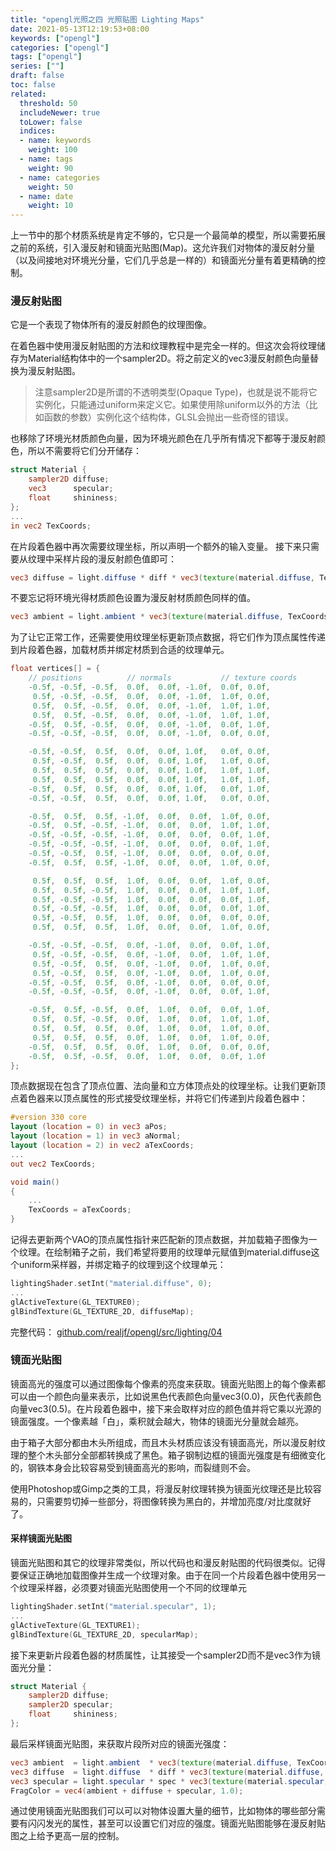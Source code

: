```yaml
---
title: "opengl光照之四 光照贴图 Lighting Maps"
date: 2021-05-13T12:19:53+08:00
keywords: ["opengl"]
categories: ["opengl"]
tags: ["opengl"]
series: [""]
draft: false
toc: false
related:
  threshold: 50
  includeNewer: true
  toLower: false
  indices:
  - name: keywords
    weight: 100
  - name: tags
    weight: 90
  - name: categories
    weight: 50
  - name: date
    weight: 10
---
```


上一节中的那个材质系统是肯定不够的，它只是一个最简单的模型，所以需要拓展之前的系统，引入漫反射和镜面光贴图(Map)。这允许我们对物体的漫反射分量（以及间接地对环境光分量，它们几乎总是一样的）和镜面光分量有着更精确的控制。

### 漫反射贴图
它是一个表现了物体所有的漫反射颜色的纹理图像。

在着色器中使用漫反射贴图的方法和纹理教程中是完全一样的。但这次会将纹理储存为Material结构体中的一个sampler2D。将之前定义的vec3漫反射颜色向量替换为漫反射贴图。

> 注意sampler2D是所谓的不透明类型(Opaque Type)，也就是说不能将它实例化，只能通过uniform来定义它。如果使用除uniform以外的方法（比如函数的参数）实例化这个结构体，GLSL会抛出一些奇怪的错误。

也移除了环境光材质颜色向量，因为环境光颜色在几乎所有情况下都等于漫反射颜色，所以不需要将它们分开储存：
```glsl
struct Material {
    sampler2D diffuse;
    vec3      specular;
    float     shininess;
}; 
...
in vec2 TexCoords;
```
在片段着色器中再次需要纹理坐标，所以声明一个额外的输入变量。
接下来只需要从纹理中采样片段的漫反射颜色值即可：
```glsl
vec3 diffuse = light.diffuse * diff * vec3(texture(material.diffuse, TexCoords));
```
不要忘记将环境光得材质颜色设置为漫反射材质颜色同样的值。
```glsl
vec3 ambient = light.ambient * vec3(texture(material.diffuse, TexCoords));
```
为了让它正常工作，还需要使用纹理坐标更新顶点数据，将它们作为顶点属性传递到片段着色器，加载材质并绑定材质到合适的纹理单元。
```cpp
float vertices[] = {
    // positions          // normals           // texture coords
    -0.5f, -0.5f, -0.5f,  0.0f,  0.0f, -1.0f,  0.0f, 0.0f,
     0.5f, -0.5f, -0.5f,  0.0f,  0.0f, -1.0f,  1.0f, 0.0f,
     0.5f,  0.5f, -0.5f,  0.0f,  0.0f, -1.0f,  1.0f, 1.0f,
     0.5f,  0.5f, -0.5f,  0.0f,  0.0f, -1.0f,  1.0f, 1.0f,
    -0.5f,  0.5f, -0.5f,  0.0f,  0.0f, -1.0f,  0.0f, 1.0f,
    -0.5f, -0.5f, -0.5f,  0.0f,  0.0f, -1.0f,  0.0f, 0.0f,

    -0.5f, -0.5f,  0.5f,  0.0f,  0.0f, 1.0f,   0.0f, 0.0f,
     0.5f, -0.5f,  0.5f,  0.0f,  0.0f, 1.0f,   1.0f, 0.0f,
     0.5f,  0.5f,  0.5f,  0.0f,  0.0f, 1.0f,   1.0f, 1.0f,
     0.5f,  0.5f,  0.5f,  0.0f,  0.0f, 1.0f,   1.0f, 1.0f,
    -0.5f,  0.5f,  0.5f,  0.0f,  0.0f, 1.0f,   0.0f, 1.0f,
    -0.5f, -0.5f,  0.5f,  0.0f,  0.0f, 1.0f,   0.0f, 0.0f,

    -0.5f,  0.5f,  0.5f, -1.0f,  0.0f,  0.0f,  1.0f, 0.0f,
    -0.5f,  0.5f, -0.5f, -1.0f,  0.0f,  0.0f,  1.0f, 1.0f,
    -0.5f, -0.5f, -0.5f, -1.0f,  0.0f,  0.0f,  0.0f, 1.0f,
    -0.5f, -0.5f, -0.5f, -1.0f,  0.0f,  0.0f,  0.0f, 1.0f,
    -0.5f, -0.5f,  0.5f, -1.0f,  0.0f,  0.0f,  0.0f, 0.0f,
    -0.5f,  0.5f,  0.5f, -1.0f,  0.0f,  0.0f,  1.0f, 0.0f,

     0.5f,  0.5f,  0.5f,  1.0f,  0.0f,  0.0f,  1.0f, 0.0f,
     0.5f,  0.5f, -0.5f,  1.0f,  0.0f,  0.0f,  1.0f, 1.0f,
     0.5f, -0.5f, -0.5f,  1.0f,  0.0f,  0.0f,  0.0f, 1.0f,
     0.5f, -0.5f, -0.5f,  1.0f,  0.0f,  0.0f,  0.0f, 1.0f,
     0.5f, -0.5f,  0.5f,  1.0f,  0.0f,  0.0f,  0.0f, 0.0f,
     0.5f,  0.5f,  0.5f,  1.0f,  0.0f,  0.0f,  1.0f, 0.0f,

    -0.5f, -0.5f, -0.5f,  0.0f, -1.0f,  0.0f,  0.0f, 1.0f,
     0.5f, -0.5f, -0.5f,  0.0f, -1.0f,  0.0f,  1.0f, 1.0f,
     0.5f, -0.5f,  0.5f,  0.0f, -1.0f,  0.0f,  1.0f, 0.0f,
     0.5f, -0.5f,  0.5f,  0.0f, -1.0f,  0.0f,  1.0f, 0.0f,
    -0.5f, -0.5f,  0.5f,  0.0f, -1.0f,  0.0f,  0.0f, 0.0f,
    -0.5f, -0.5f, -0.5f,  0.0f, -1.0f,  0.0f,  0.0f, 1.0f,

    -0.5f,  0.5f, -0.5f,  0.0f,  1.0f,  0.0f,  0.0f, 1.0f,
     0.5f,  0.5f, -0.5f,  0.0f,  1.0f,  0.0f,  1.0f, 1.0f,
     0.5f,  0.5f,  0.5f,  0.0f,  1.0f,  0.0f,  1.0f, 0.0f,
     0.5f,  0.5f,  0.5f,  0.0f,  1.0f,  0.0f,  1.0f, 0.0f,
    -0.5f,  0.5f,  0.5f,  0.0f,  1.0f,  0.0f,  0.0f, 0.0f,
    -0.5f,  0.5f, -0.5f,  0.0f,  1.0f,  0.0f,  0.0f, 1.0f
};
```
顶点数据现在包含了顶点位置、法向量和立方体顶点处的纹理坐标。让我们更新顶点着色器来以顶点属性的形式接受纹理坐标，并将它们传递到片段着色器中：

```glsl
#version 330 core
layout (location = 0) in vec3 aPos;
layout (location = 1) in vec3 aNormal;
layout (location = 2) in vec2 aTexCoords;
...
out vec2 TexCoords;

void main()
{
    ...
    TexCoords = aTexCoords;
}
```
记得去更新两个VAO的顶点属性指针来匹配新的顶点数据，并加载箱子图像为一个纹理。在绘制箱子之前，我们希望将要用的纹理单元赋值到material.diffuse这个uniform采样器，并绑定箱子的纹理到这个纹理单元：
```cpp
lightingShader.setInt("material.diffuse", 0);
...
glActiveTexture(GL_TEXTURE0);
glBindTexture(GL_TEXTURE_2D, diffuseMap);
```
完整代码：
[github.com/realjf/opengl/src/lighting/04](https://github.com/realjf/opengl/tree/master/src/lighting/04)

### 镜面光贴图
镜面高光的强度可以通过图像每个像素的亮度来获取。镜面光贴图上的每个像素都可以由一个颜色向量来表示，比如说黑色代表颜色向量vec3(0.0)，灰色代表颜色向量vec3(0.5)。在片段着色器中，接下来会取样对应的颜色值并将它乘以光源的镜面强度。一个像素越「白」，乘积就会越大，物体的镜面光分量就会越亮。

由于箱子大部分都由木头所组成，而且木头材质应该没有镜面高光，所以漫反射纹理的整个木头部分全部都转换成了黑色。箱子钢制边框的镜面光强度是有细微变化的，钢铁本身会比较容易受到镜面高光的影响，而裂缝则不会。

使用Photoshop或Gimp之类的工具，将漫反射纹理转换为镜面光纹理还是比较容易的，只需要剪切掉一些部分，将图像转换为黑白的，并增加亮度/对比度就好了。

#### 采样镜面光贴图
镜面光贴图和其它的纹理非常类似，所以代码也和漫反射贴图的代码很类似。记得要保证正确地加载图像并生成一个纹理对象。由于在同一个片段着色器中使用另一个纹理采样器，必须要对镜面光贴图使用一个不同的纹理单元
```cpp
lightingShader.setInt("material.specular", 1);
...
glActiveTexture(GL_TEXTURE1);
glBindTexture(GL_TEXTURE_2D, specularMap);
```

接下来更新片段着色器的材质属性，让其接受一个sampler2D而不是vec3作为镜面光分量：

```glsl
struct Material {
    sampler2D diffuse;
    sampler2D specular;
    float     shininess;
};
```
最后采样镜面光贴图，来获取片段所对应的镜面光强度：
```glsl
vec3 ambient  = light.ambient  * vec3(texture(material.diffuse, TexCoords));
vec3 diffuse  = light.diffuse  * diff * vec3(texture(material.diffuse, TexCoords));  
vec3 specular = light.specular * spec * vec3(texture(material.specular, TexCoords));
FragColor = vec4(ambient + diffuse + specular, 1.0);
```

通过使用镜面光贴图我们可以可以对物体设置大量的细节，比如物体的哪些部分需要有闪闪发光的属性，甚至可以设置它们对应的强度。镜面光贴图能够在漫反射贴图之上给予更高一层的控制。










